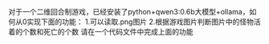 对于一个二维回合制游戏，已经安装了python+qwen3:0.6b大模型+ollama，如何从0实现下面的功能：
1.可以读取.png图片
2.根据游戏图片判断图片中的怪物活着的个数和死亡的个数
请在一个代码文件中完成上面的功能
